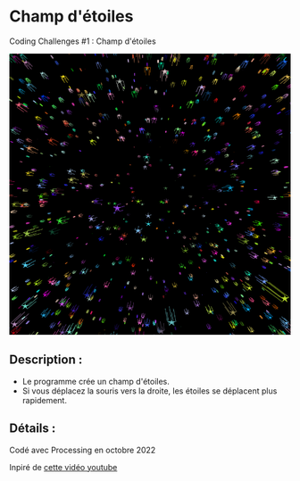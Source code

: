 # Champ d'étoiles

Coding Challenges #1 : Champ d'étoiles

![Champ d'étoiles](https://github.com/LouveEngel/Champ_d_etoiles/blob/main/champ_etoiles/banner.png)

## Description :

- Le programme crée un champ d'étoiles.
- Si vous déplacez la souris vers la droite, les étoiles se déplacent plus rapidement.

## Détails :

Codé avec Processing en octobre 2022

Inpiré de [cette vidéo youtube](https://youtu.be/17WoOqgXsRM)
